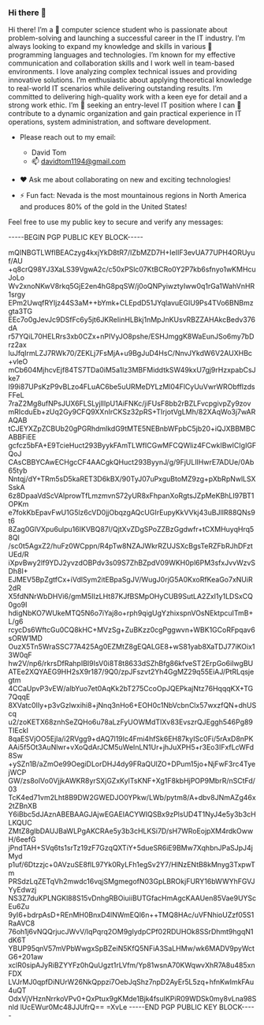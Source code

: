 ### Hi there 👋
Hi there! I’m a 🌱 computer science student who is passionate about problem-solving and launching a successful career in the IT industry.
I’m always looking to expand my knowledge and skills in various 💬 programming languages and technologies.
I’m known for my effective communication and collaboration skills and I work well in team-based environments.
I love analyzing complex technical issues and providing innovative solutions.
I’m enthusiastic about applying theoretical knowledge to real-world IT scenarios while delivering outstanding results.
I’m committed to delivering high-quality work with a keen eye for detail and a strong work ethic.
I’m 🔭 seeking an entry-level IT position where I can 👯 contribute to a dynamic organization and gain practical experience in IT operations, system administration, and software development.

  - Please reach out to my email:
    - David Tom
    - 📫 davidtom1194@gmail.com

- ❤ Ask me about collaborating on new and exciting technologies!
- ⚡ Fun fact: Nevada is the most mountainous regions in North America and produces 80% of the gold in the United States!

Feel free to use my public key to secure and verify any messages:

-----BEGIN PGP PUBLIC KEY BLOCK-----

mQINBGTLWfIBEACzyg4kxjYkD8tR7/IZbMZD7H+IeIIF3evUA77UPH4ORUyuf/AU
+q8crQ98YJ3XaLS39VgwA2c/c50xPSlc07KtBCRo0Y2P7kb6sfnyo1wKMHcuJoLo
Wv2xnoNKwV8rkq5GjE2en4hG8pqSW/j0oQNPyiwztyIww0q1rGa1WahVnHR1srgy
EPm2UwqfRYIjz44S3aM++bYmk+CLEpdD51JYqIavuEGIU9Ps4TVo6BNBmzgta3TG
EEc7o0gJevJc9DSfFc6y5jt6JKReIinHLBkj1nMpJnKUsvRBZZAHAkcBedv376dA
r57YQiL70HELRrs3xb0CZx+nPIVyJO8pshe/ESHJmggK8WaEunJSo6my7bDrz2ax
luJfqIrmLZJ7RWk70/ZEKLj7FsMjA+u9BgJuD4HsC/NnvJYkdW6V2AUXHBc+vleO
mCb604MjhcvEjf84TS7TDa0iM5a1lz3MBFMiddtkSW49kxU7gj9rHzxpabCsJke7
I99i87UPsKzP9vBLzo4FLuAC6be5uURMeDYLzMl04FlCyUuVwrWRObfflzdsFFeL
7raZ2Mg8ufNPsJUX6FLSLyjllIpU1AiFNKc/jiFUsF8bb2rBZLFvcpgivpZy9zov
mRIcduEb+zUq2Gy9CFQ9XXnIrCKSz32pRS+TIrjotVgLMh/82XAqWo3j7wARAQAB
tCJEYXZpZCBUb20gPGRhdmlkdG9tMTE5NEBnbWFpbC5jb20+iQJXBBMBCABBFiEE
gcfcz5bFA+E9TcieHuct293ByykFAmTLWfICGwMFCQWliz4FCwkIBwICIgIGFQoJ
CAsCBBYCAwECHgcCF4AACgkQHuct293ByynJ/g/9FjULlIHwrE7ADUe/0Ab65tyb
Nntqj/dY+TRm5sD5kaRET3D6kBX/90TyJ07uPxguBtoMZ9zg+pXbRpNwlLSXSskA
6z8DpaaVdScVAIprowTfLmzmvnS72yUR8xFhpanXoRgtsJZpMeKBhLI97BT1OPKm
e7fokKbEpavFwU1G5lz6cVD0jjObqzgAQcUGIrEupyKkVVkj43uBJlIR88QNs9t6
8Zag0GlVXpu6ulpu16IKVBQ87l/QjtXvZDgSPoZZBzGgdwfr+tCXMHuyqHrq58Ql
/sc0t5AgxZ2/huFz0WCppn/R4pTw8NZAJWkrRZUJSXcBgsTeRZFbRJhDFztUEd/R
iXpvBwy2lf9YDJ2yvzdOBPdv3s09S7ZhBZpdV09WKH0pl6PM3sfxJvvWzvSDh8I+
EJMEV5BpZgtfCx+iVdlSym2itEBpaSgJV/WugJ0rjG5A0KxoRfKeaGo7xNUiR2dR
X5fdNNrWbDHVi6/gmM5IIzLHt87KJfBSMpOHyCUB9SutLA2ZxI1y1LDSxCQ0go9I
hdigNbKO7WUkeMTQ5N6o7iYaj8o+rph9qigUgYzhixspnVOsNEktpcuITmB+L/g6
rcycDs6WftcGu0CQ8kHC+MVzSg+ZuBKzz0cgPggwvn+WBK1GCoRFpqav6sORW1MD
OuzX5Tn5WraSSC77A425Ag0EZMtZ8gEQALGE8+wS81yab8XaTDJ77iKOix13W0qF
hw2V/np6/rkrsDfRahpIBI9IsV0i8T8t8633dSZhBfg86kfveST2ErpGo6iIwgBU
ATEe2XQYAEG9HH2sX9r187/9Q0/zpJFszvt2Yh4GgMZ29q55EiAJ/PtRLqsjegtm
4CCaUpvP3vEW/albYuo7et0AqKk2bT275CcoOpJQEPkajNtz76HqqqKX+TG7QqqE
8XVatc0IIy+p3vGzlwxihi8+jNnq3nHo6+EOH0c1NbVcbnClx57wxzfQN+dhUScq
u2/zoKETX68znhSeZQHo6u78aLzFyUOWMdTIXv83EvszrQJEggh546Pg89TIEckl
8qaESVjOO5Ejla/i2RVgg9+dAQ7l19Ic4Fmi4hfSk6EH87kyISc0Fi/5rAxD8nPK
AAi5f5Ot3AuNlwr+vXoQdArJCM5uWeInLN1Ur+jhJuXPH5+r3Eo3IFxfLcWFd8Sw
+ySZn1B/aZmOe99OegiDLorDHJ4dy9FRaQUlZO+DPum15jo+NjFwF3rc4TyejWCP
GW/zs8olVo0VjjkAWKR8yrSXjGZxKyITsKNF+Xg1F8kbHjPOP9MbrR/nSCtFd/03
TcK4ed71vm2Lht8B9DW2GWEDJO0YPkw/LWb/pytm8/A+dbv8JNmAZg46x2tZBnXB
Y6iBbc5dJAznABEBAAGJAjwEGAEIACYWIQSBx9zPlsUD4T1NyJ4e5y3b3cHLKQUC
ZMtZ8gIbDAUJBaWLPgAKCRAe5y3b3cHLKSi7D/sH7WRoEojpXM4rdkOwwH/6eefG
jPndTAH+SVq6ts1srTz19zF7GzqQXTiY+5dueSR6iE9BMw7XqhbnJPaSJpJ4jMyd
p1uf/6Dtzzjc+0AVzuSE8flL97Yk0RyLFh1egSv2Y7/HlNzENtB8kMnyg3TxpwTm
PRSdzLqZETqVh2mwdc16vqjSMgmegofN03GpLBROkjFURY16bWWYhFGVJYyEdwzj
NS3Z7duKPLNGKl88S15vDnhgRBOiuiiBUTGfacHmAgcKAAUen85Vae9UYScEu6Zu
9yI6+bdrpAsD+REnMH0BnxD4lNWmEQl6n++TMQ8HAc/uVFNhioUZzf05S1RaAVC8
76oh1j6vNQQrjucJWvV/lqPqrq2OM9gIydpCPf02RDUHOk8SSrDhmt9hgqN1dK6T
YBUP95qnV57mVPbWwgxSpBZeiN5KfQ5NFiA3SaLHMw/wk6MADV9pyWctG6+201aw
xclR0sipAJyRiBZYYFz0hQuUgzt1rLVfm/Yp81wsnA70KWqwvXhR7A8u485xnFDX
LVJrMJ0qpfDiNUrW26NkQppzi7OebJqShz7npD2AyEr5L5zq+hfnKwImkFAu4uQT
OdxVjVHznNrrkoVPv0+QxPtux9gKMde1Bjk4fsuIKPiR09WDSk0my8vLna98Snld
lUcEWur0Mc48JJUfrQ==
=XvLe
-----END PGP PUBLIC KEY BLOCK-----
